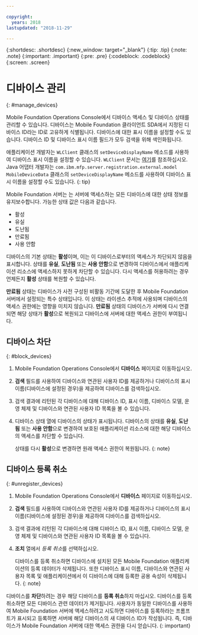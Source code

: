 ```yaml
---

copyright:
  years: 2018
lastupdated: "2018-11-29"

---
```


{:shortdesc: .shortdesc}
{:new_window: target="_blank"}
{:tip: .tip}
{:note: .note}
{:important: .important}
{:pre: .pre}
{:codeblock: .codeblock}
{:screen: .screen}

# 디바이스 관리
{: #manage_devices}

Mobile Foundation Operations Console에서 디바이스 액세스 및 디바이스 상태를 관리할 수 있습니다. 디바이스는 Mobile Foundation 클라이언트 SDA에서 지정된 디바이스 ID라는 ID로 고유하게 식별됩니다. 디바이스에 대한 표시 이름을 설정할 수도 있습니다. 디바이스 ID 및 디바이스 표시 이름 필드가 모두 검색을 위해 색인화됩니다.

애플리케이션 개발자는 `WLClient` 클래스의 `setDeviceDisplayName` 메소드를 사용하여 디바이스 표시 이름을 설정할 수 있습니다. `WLClient` 문서는 [여기](https://mobilefirstplatform.ibmcloud.com/tutorials/en/foundation/8.0/api/client-side-api/javascript/client/)를 참조하십시오. Java 어댑터 개발자는 `com.ibm.mfp.server.registration.external.model MobileDeviceData` 클래스의 `setDeviceDisplayName` 메소드를 사용하여 디바이스 표시 이름을 설정할 수도 있습니다.
{: tip}

Mobile Foundation 서버는 는 서버에 액세스하는 모든 디바이스에 대한 상태 정보를 유지보수합니다.
가능한 상태 값은 다음과 같습니다.
* 활성
* 유실 
* 도난됨
* 만료됨 
* 사용 안함
  
디바이스의 기본 상태는 **활성**이며, 이는 이 디바이스로부터의 액세스가 차단되지 않음을 표시합니다. 상태를 **유실**, **도난됨** 또는 **사용 안함**으로 변경하여 디바이스에서 애플리케이션 리소스에 액세스하지 못하게 차단할 수 있습니다. 다시 액세스를 허용하려는 경우 언제든지 **활성** 상태를 복원할 수 있습니다.  

**만료됨** 상태는 디바이스가 사전 구성된 비활동 기간에 도달한 후 Mobile Foundation 서버에서 설정되는 특수 상태입니다. 이 상태는 라이센스 추적에 사용되며 디바이스의 액세스 권한에는 영향을 미치지 않습니다. **만료됨** 상태의 디바이스가 서버에 다시 연결되면 해당 상태가 **활성**으로 복원되고 디바이스에 서버에 대한 액세스 권한이 부여됩니다.

## 디바이스 차단
{: #block_devices}

1. Mobile Foundation Operations Console에서 **디바이스** 페이지로 이동하십시오.
2. **검색** 필드를 사용하여 디바이스와 연관된 사용자 ID를 제공하거나 디바이스의 표시 이름(디바이스에 설정된 경우)을 제공하여 디바이스를 검색하십시오.
3. 검색 결과에 리턴된 각 디바이스에 대해 디바이스 ID, 표시 이름, 디바이스 모델, 운영 체제 및 디바이스와 연관된 사용자 ID 목록을 볼 수 있습니다.
4. 디바이스 상태 열에 디바이스의 상태가 표시됩니다. 디바이스의 상태를 **유실**, **도난됨** 또는 **사용 안함**으로 변경하여 보호된 애플리케이션 리소스에 대한 해당 디바이스의 액세스를 차단할 수 있습니다. 
   
   상태를 다시 **활성**으로 변경하면 원래 액세스 권한이 복원됩니다.
   {: note}


## 디바이스 등록 취소
{: #unregister_devices}

1. Mobile Foundation Operations Console에서 **디바이스** 페이지로 이동하십시오.
2. **검색** 필드를 사용하여 디바이스와 연관된 사용자 ID를 제공하거나 디바이스의 표시 이름(디바이스에 설정된 경우)을 제공하여 디바이스를 검색하십시오.
3. 검색 결과에 리턴된 각 디바이스에 대해 디바이스 ID, 표시 이름, 디바이스 모델, 운영 체제 및 디바이스와 연관된 사용자 ID 목록을 볼 수 있습니다.
4. **조치** 열에서 *등록 취소*를 선택하십시오.

   디바이스를 등록 취소하면 디바이스에 설치된 모든 Mobile Foundation 애플리케이션의 등록 데이터가 삭제됩니다. 또한 디바이스 표시 이름, 디바이스와 연관된 사용자 목록 및 애플리케이션에서 이 디바이스에 대해 등록한 공용 속성이 삭제됩니다.
   {: note}


디바이스를 **차단**하려는 경우 해당 디바이스를 **등록 취소**하지 마십시오. 디바이스를 등록 취소하면 모든 디바이스 관련 데이터가 제거됩니다. 사용자가 동일한 디바이스를 사용하여 Mobile Foundation 서버에 액세스하려고 시도하면 디바이스를 등록하라는 프롬프트가 표시되고 등록하면 서버에 해당 디바이스의 새 디바이스 ID가 작성됩니다. 즉, 디바이스가 Mobile Foundation 서버에 대한 액세스 권한을 다시 얻습니다.
{: important}
